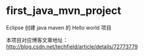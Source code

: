 # first_java_mvn_project
Eclipse 创建 java maven 的 Hello world 项目

本项目对应博客文章地址：http://blog.csdn.net/techfield/article/details/72773779
